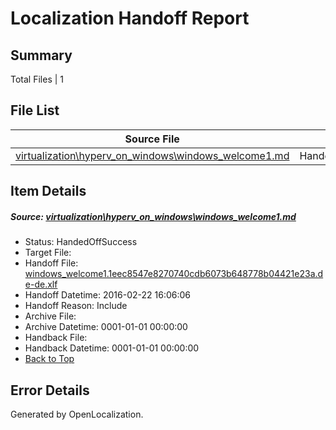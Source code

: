 # <a name='report-top'></a> Localization Handoff Report

## Summary
 Total Files | 1

## File List
 Source File | Status | Details 
 ----------- | ------ | ------- 
 [virtualization\hyperv_on_windows\windows_welcome1.md](https://github.com/OpenLocalizationOrg/hyperV/blob/ed50f70b11e4937b2fc434e8eaaaecac6561b365/virtualization/hyperv_on_windows/windows_welcome1.md) | HandedOffSuccess | [Details](#a5d8e4fb5b5b48db54edf0bf092a624b275ca6cd203)

## Item Details
##### <a name='a5d8e4fb5b5b48db54edf0bf092a624b275ca6cd203'></a> Source: [virtualization\hyperv_on_windows\windows_welcome1.md](https://github.com/OpenLocalizationOrg/hyperV/blob/ed50f70b11e4937b2fc434e8eaaaecac6561b365/virtualization/hyperv_on_windows/windows_welcome1.md)
* Status: HandedOffSuccess
* Target File: 
* Handoff File: [windows_welcome1.1eec8547e8270740cdb6073b648778b04421e23a.de-de.xlf](https://github.com/OpenLocalizationOrg/olhandoff/blob/4a674f8d1363052efb00a638df01e0649a352919/ol-handoff/OpenLocalizationOrg/hyperV.de-de/master/ht-test/windows_welcome1.1eec8547e8270740cdb6073b648778b04421e23a.de-de.xlf)
* Handoff Datetime: 2016-02-22 16:06:06
* Handoff Reason: Include
* Archive File: 
* Archive Datetime: 0001-01-01 00:00:00
* Handback File: 
* Handback Datetime: 0001-01-01 00:00:00
* [Back to Top](#report-top)


## Error Details

Generated by OpenLocalization.
